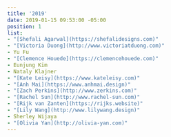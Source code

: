 ```yaml
---
title: '2019'
date: 2019-01-15 09:53:00 -05:00
position: 1
list:
- "[Shefali Agarwal](https://shefalidesigns.com)"
- "[Victoria Duong](http://www.victoriatduong.com)"
- Yu Fu
- "[Clemence Houede](https://clemencehouede.com)"
- Eunjung Kim
- Nataly Klajner
- "[Kate Leisy](https://www.kateleisy.com)"
- "[Anh Mai](https://www.anhmai.design)"
- "[Zach Perkins](http://www.zerkins.com)"
- "[Rachel Sun](http://www.rachel-sun.com)"
- "[Rijk van Zanten](https://rijks.website)"
- "[Lily Wang](http://www.lilywang.design)"
- Sherley Wijaya
- "[Olivia Yan](http://olivia-yan.com)"
---
```


